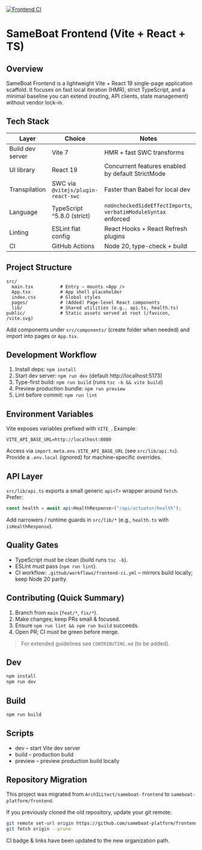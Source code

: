 [![Frontend CI](https://github.com/sameboat-platform/frontend/actions/workflows/frontend-ci.yml/badge.svg)](https://github.com/sameboat-platform/frontend/actions/workflows/frontend-ci.yml)

# SameBoat Frontend (Vite + React + TS)

## Overview

SameBoat Frontend is a lightweight Vite + React 19 single-page application scaffold. It focuses on fast local iteration (HMR), strict TypeScript, and a minimal baseline you can extend (routing, API clients, state management) without vendor lock-in.

## Tech Stack

| Layer            | Choice                             | Notes                                                           |
| ---------------- | ---------------------------------- | --------------------------------------------------------------- |
| Build dev server | Vite 7                             | HMR + fast SWC transforms                                       |
| UI library       | React 19                           | Concurrent features enabled by default StrictMode               |
| Transpilation    | SWC via `@vitejs/plugin-react-swc` | Faster than Babel for local dev                                 |
| Language         | TypeScript ^5.8.0 (strict)         | `noUncheckedSideEffectImports`, `verbatimModuleSyntax` enforced |
| Linting          | ESLint flat config                 | React Hooks + React Refresh plugins                             |
| CI               | GitHub Actions                     | Node 20, type-check + build                                     |

## Project Structure

```
src/
  main.tsx          # Entry – mounts <App />
  App.tsx           # App shell placeholder
  index.css         # Global styles
  pages/            # (Added) Page-level React components
  lib/              # Shared utilities (e.g., api.ts, health.ts)
public/             # Static assets served at root (/favicon, /vite.svg)
```

Add components under `src/components/` (create folder when needed) and import into pages or `App.tsx`.

## Development Workflow

1. Install deps: `npm install`
2. Start dev server: `npm run dev` (default http://localhost:5173)
3. Type-first build: `npm run build` (runs `tsc -b && vite build`)
4. Preview production bundle: `npm run preview`
5. Lint before commit: `npm run lint`

## Environment Variables

Vite exposes variables prefixed with `VITE_`. Example:

```
VITE_API_BASE_URL=http://localhost:8080
```

Access via `import.meta.env.VITE_API_BASE_URL` (see `src/lib/api.ts`). Provide a `.env.local` (ignored) for machine-specific overrides.

## API Layer

`src/lib/api.ts` exports a small generic `api<T>` wrapper around `fetch`. Prefer:

```ts
const health = await api<HealthResponse>("/api/actuator/health");
```

Add narrowers / runtime guards in `src/lib/*` (e.g., `health.ts` with `isHealthResponse`).

## Quality Gates

-   TypeScript must be clean (build runs `tsc -b`).
-   ESLint must pass (`npm run lint`).
-   CI workflow: `.github/workflows/frontend-ci.yml` – mirrors build locally; keep Node 20 parity.

## Contributing (Quick Summary)

1. Branch from `main` (`feat/*`, `fix/*`).
2. Make changes; keep PRs small & focused.
3. Ensure `npm run lint && npm run build` succeeds.
4. Open PR; CI must be green before merge.

> For extended guidelines see `CONTRIBUTING.md` (to be added).

## Dev

```bash
npm install
npm run dev
```

## Build

```bash
npm run build
```

## Scripts

-   dev – start Vite dev server
-   build – production build
-   preview – preview production build locally

## Repository Migration

This project was migrated from `ArchILLtect/sameboat-frontend` to `sameboat-platform/frontend`.

If you previously cloned the old repository, update your git remote:

```bash
git remote set-url origin https://github.com/sameboat-platform/frontend.git
git fetch origin --prune
```

CI badge & links have been updated to the new organization path.
